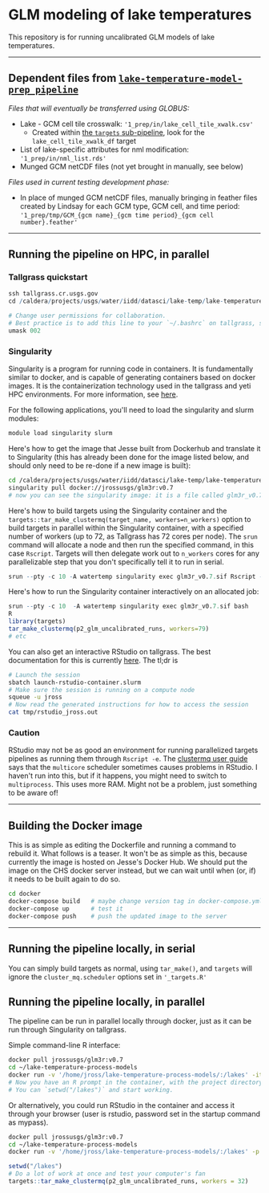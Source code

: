 # GLM modeling of lake temperatures
This repository is for running uncalibrated GLM models of lake temperatures.

-----------------
## Dependent files from [`lake-temperature-model-prep pipeline`](https://github.com/USGS-R/lake-temperature-model-prep)
_Files that will eventually be transferred using GLOBUS:_
  * Lake - GCM cell tile crosswalk: `'1_prep/in/lake_cell_tile_xwalk.csv'`
    * Created within [the `targets` sub-pipeline](https://github.com/USGS-R/lake-temperature-model-prep/blob/main/_targets.R), look for the `lake_cell_tile_xwalk_df` target
  * List of lake-specific attributes for nml modification: `'1_prep/in/nml_list.rds'`
  * Munged GCM netCDF files (not yet brought in manually, see below)

_Files used in current testing development phase:_
  * In place of munged GCM netCDF files, manually bringing in feather files created by Lindsay for each GCM type, GCM cell, and time period: `'1_prep/tmp/GCM_{gcm name}_{gcm time period}_{gcm cell number}.feather'`
  
-----------------

## Running the pipeline on HPC, in parallel

### Tallgrass quickstart
```R
ssh tallgrass.cr.usgs.gov
cd /caldera/projects/usgs/water/iidd/datasci/lake-temp/lake-temperature-process-models

# Change user permissions for collaboration.
# Best practice is to add this line to your `~/.bashrc` on tallgrass, so you don't forget!
umask 002
```

### Singularity
Singularity is a program for running code in containers. It is fundamentally similar to docker, and is capable of generating containers based on docker images. It is the containerization technology used in the tallgrass and yeti HPC environments. For more information, see [here](https://code.usgs.gov/wwatkins/hpc_container_blog).

For the following applications, you'll need to load the singularity and slurm modules:

```bash
module load singularity slurm
```
Here's how to get the image that Jesse built from Dockerhub and translate it to Singularity (this has already been done for the image listed below, and should only need to be re-done if a new image is built):
```bash
cd /caldera/projects/usgs/water/iidd/datasci/lake-temp/lake-temperature-process-models
singularity pull docker://jrossusgs/glm3r:v0.7
# now you can see the singularity image: it is a file called glm3r_v0.7.sif
```
Here's how to build targets using the Singularity container and the `targets::tar_make_clustermq(target_name, workers=n_workers)` option to build targets in parallel within the Singularity container, with a specified number of workers (up to 72, as Tallgrass has 72 cores per node). The `srun` command will allocate a node and then run the specified command, in this case `Rscript`. Targets will then delegate work out to `n_workers` cores for any parallelizable step that you don't specifically tell it to run in serial.
```R
srun --pty -c 10 -A watertemp singularity exec glm3r_v0.7.sif Rscript -e 'targets::tar_make_clustermq(p2_glm_uncalibrated_runs, workers=10)'
```

Here's how to run the Singularity container interactively on an allocated job:
```R
srun --pty -c 10  -A watertemp singularity exec glm3r_v0.7.sif bash
R
library(targets)
tar_make_clustermq(p2_glm_uncalibrated_runs, workers=79)
# etc
```

You can also get an interactive RStudio on tallgrass. The best documentation for this is currently [here](https://code.usgs.gov/wma/wp/pump-temperature#running-interactive-sessions-on-hpc). The tl;dr is

```bash
# Launch the session
sbatch launch-rstudio-container.slurm
# Make sure the session is running on a compute node
squeue -u jross
# Now read the generated instructions for how to access the session
cat tmp/rstudio_jross.out
```

### Caution
RStudio may not be as good an environment for running parallelized targets pipelines as running them through `Rscript -e`. The [clustermq user guide](https://cran.r-project.org/web/packages/clustermq/vignettes/userguide.html) says that the `multicore` scheduler sometimes causes problems in RStudio. I haven't run into this, but if it happens, you might need to switch to `multiprocess`. This uses more RAM. Might not be a problem, just something to be aware of!

-----------------

## Building the Docker image

This is as simple as editing the Dockerfile and running a command to rebuild it. What follows is a teaser. It won't be as simple as this, because currently the image is hosted on Jesse's Docker Hub. We should put the image on the CHS docker server instead, but we can wait until when (or, if) it needs to be built again to do so.

```bash
cd docker
docker-compose build   # maybe change version tag in docker-compose.yml first
docker-compose up      # test it
docker-compose push    # push the updated image to the server
```

-----------------
## Running the pipeline locally, in serial
You can simply build targets as normal, using `tar_make()`, and `targets` will ignore the `cluster_mq.scheduler` options set in `'_targets.R'`

## Running the pipeline locally, in parallel
The pipeline can be run in parallel locally through docker, just as it can be run through Singularity on tallgrass.

Simple command-line R interface:
```bash
docker pull jrossusgs/glm3r:v0.7
cd ~/lake-temperature-process-models
docker run -v '/home/jross/lake-temperature-process-models/:/lakes' -it jrossusgs/glm3r:v0.7 R
# Now you have an R prompt in the container, with the project directory mounted at `/lakes/`.
# You can `setwd("/lakes")` and start working.
```

Or alternatively, you could run RStudio in the container and access it through your browser (user is rstudio, password set in the startup command as mypass).
```bash
docker pull jrossusgs/glm3r:v0.7
cd ~/lake-temperature-process-models
docker run -v '/home/jross/lake-temperature-process-models/:/lakes' -p 8787:8787 -e PASSWORD=mypass -e ROOT=TRUE -d jrossusgs/glm3r:v0.7
```

```r
setwd("/lakes") 
# Do a lot of work at once and test your computer's fan
targets::tar_make_clustermq(p2_glm_uncalibrated_runs, workers = 32)
```

